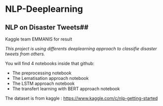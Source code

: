 # NLP-Deeplearning

## NLP on Disaster Tweets##
Kaggle team EMMANIS for result

*This project is using differents deeplearning approach to classifie disaster tweets from others.*

You will find 4 notebooks inside that github:
* The preprocessing notebook
* The Lematisation approach notebook
* The LSTM approach notebook
* The transfert learning with BERT approach notebook

The dataset is from kaggle :
https://www.kaggle.com/c/nlp-getting-started
